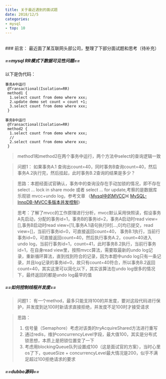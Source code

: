 ```yaml
---
title: 关于最近遇到的面试题
date: 2018/12/5
categories:
- mysql
- top: 10
---
```

<br/>
### 前言：
最近面了某互联网头部公司，整理了下部分面试题和思考（待补充）

##### ==*mysql RR模式下数据可见性问题*==
以下是伪代码：

```
事务A中运行
 @Transactional(Isolation=RR)
 method1 {
  1.select count from demo where xxx;
  2.update demo set count = count +1;
  3.select count from demo where xxx;
 }

事务B中运行
 @Transactional(Isolation=RR)
 method2 {
  1.select count from demo where xxx;
  //
  2.select count from demo where xxx;
 }
```
> method1和method2在两个事务中运行，两个方法中select的查询逻辑一致

> 问题1： 如果事务A.1 查询出count=40，同时事务B查询count=40，然后事务A.2执行完，然后挂起，此时事务B.2查询的结果是多少？

>思路：本题经面试官确认，事务中的查询没存在手动加锁的情况，即不存在select ... lock in share mode 或者 select ... for update,考察的是数据库乐观锁 mvcc+undo log，参考文章 《[Mysql中的MVCC](https://blog.csdn.net/chen77716/article/details/)》《 [MySQL-InnoDB-MVCC多版本并发控制](MySQL-InnoDB-MVCC多版本并发控制)》

> 思考：了解了mvcc的工作原理进行分析，mvcc默认采用快照读，假设事务A先启动，分配的事务id=1，事务B的事务id=2，事务A启动时read view=[],事务B启动时read view=[1],事务A.1语句执行时[...,0]均已提交，read view=[]，当前行事务id=0，可直接返回count=40，
事务B.1执行，当前行事务id=0，可直接返回count=40，然后执行事务A.2，count=40进入undo log，当前行事务id=1，count=41，此时事务B.2执行，当前行事务id=1，在自身read view里，按照mvcc算法，需要取最新的undo log记录，重新循环算法，直到找到符合的记录，因为本题中undo log只有一条记录，并且log记录的事务id=0，故只有count=40符合，所以事务B.2返回count=40，其实这里可以简化以下，其实该算法在undo log很多的情况下，最终返回的都是undo log最早的值

##### ==*如何控制线程并发度*==
> 问题1： 有一个method，最多只能支持100的并发度，要对这段代码进行保护，并发度到达100时新请求直接拒绝，并发度不足100时才接受请求

> 思路：
> 1. 信号量（Semaphore）考虑对该类的tryAcquireShared方法进行重写</br>
> 2. 通过redis，维护concurrencyLevel字段，最大值100，其实是分布式锁思想，本质上是把锁位置变了一下</br>
> 3. 考虑用blockingQueue队列设置成100（这是面试官的方案），当时心里os了下，queueSize + concurrencyLevel最大情况是200，似乎不满足超过100拒绝请求的要求</br>

##### ==*dubbo源码*==
